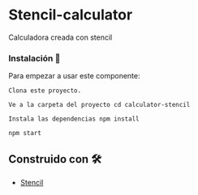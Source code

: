 # Stencil-calculator

Calculadora creada con stencil

### Instalación 🔧
Para empezar a usar este componente:

```
Clona este proyecto.
```
```
Ve a la carpeta del proyecto cd calculator-stencil
```
```
Instala las dependencias npm install
```
```
npm start
```


## Construido con 🛠️

* [Stencil](https://stenciljs.com)
